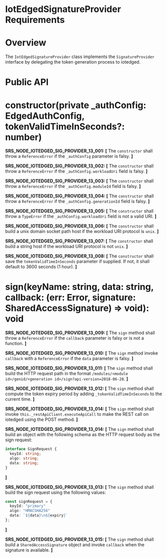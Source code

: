 # IotEdgedSignatureProvider Requirements

# Overview

The `IotEdgedSignatureProvider` class implements the `SignatureProvider` interface by delegating the token generation process to iotedged.

# Public API

# constructor(private _authConfig: EdgedAuthConfig, tokenValidTimeInSeconds?: number)

**SRS_NODE_IOTEDGED_SIG_PROVIDER_13_001: [** The `constructor` shall throw a `ReferenceError` if the `_authConfig` parameter is falsy. **]**

**SRS_NODE_IOTEDGED_SIG_PROVIDER_13_002: [** The `constructor` shall throw a `ReferenceError` if the `_authConfig.workloadUri` field is falsy. **]**

**SRS_NODE_IOTEDGED_SIG_PROVIDER_13_003: [** The `constructor` shall throw a `ReferenceError` if the `_authConfig.moduleId` field is falsy. **]**

**SRS_NODE_IOTEDGED_SIG_PROVIDER_13_004: [** The `constructor` shall throw a `ReferenceError` if the `_authConfig.generationId` field is falsy. **]**

**SRS_NODE_IOTEDGED_SIG_PROVIDER_13_005: [** The `constructor` shall throw a `TypeError` if the `_authConfig.workloadUri` field is not a valid URI. **]**

**SRS_NODE_IOTEDGED_SIG_PROVIDER_13_006: [** The `constructor` shall build a unix domain socket path host if the workload URI protocol is `unix`. **]**

**SRS_NODE_IOTEDGED_SIG_PROVIDER_13_007: [** The `constructor` shall build a string host if the workload URI protocol is not `unix`. **]**

**SRS_NODE_IOTEDGED_SIG_PROVIDER_13_008: [** The `constructor` shall save the `tokenValidTimeInSeconds` parameter if supplied. If not, it shall default to 3600 seconds (1 hour). **]**

# sign(keyName: string, data: string, callback: (err: Error, signature: SharedAccessSignature) => void): void

**SRS_NODE_IOTEDGED_SIG_PROVIDER_13_009: [** The `sign` method shall throw a `ReferenceError` if the `callback` parameter is falsy or is not a function. **]**

**SRS_NODE_IOTEDGED_SIG_PROVIDER_13_010: [** The `sign` method invoke `callback` with a `ReferenceError` if the `data` parameter is falsy. **]**

**SRS_NODE_IOTEDGED_SIG_PROVIDER_13_011: [** The `sign` method shall build the HTTP request path in the format `/modules/<module id>/genid/<generation id>/sign?api-version=2018-06-28`. **]**

**SRS_NODE_IOTEDGED_SIG_PROVIDER_13_012: [** The `sign` method shall compute the token expiry period by adding `_tokenValidTimeInSeconds` to the current time. **]**

**SRS_NODE_IOTEDGED_SIG_PROVIDER_13_014: [** The `sign` method shall invoke `this._restApiClient.executeApiCall` to make the REST call on iotedged using the POST method. **]**

**SRS_NODE_IOTEDGED_SIG_PROVIDER_13_014: [** The `sign` method shall build an object with the following schema as the HTTP request body as the sign request:

```typescript
interface SignRequest {
  keyId: string;
  algo: string;
  data: string;
}
```
**]**

**SRS_NODE_IOTEDGED_SIG_PROVIDER_13_013: [** The `sign` method shall build the sign request using the following values:

```typescript
const signRequest = {
  keyId: "primary"
  algo: "HMACSHA256"
  data: `${data}\n${expiry}`
};
```
**]**

**SRS_NODE_IOTEDGED_SIG_PROVIDER_13_015: [** The `sign` method shall build a `SharedAccessSignature` object and invoke `callback` when the signature is available. **]**